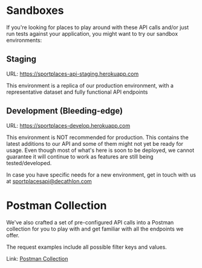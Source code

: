 # Sandboxes

If you're looking for places to play around with these API calls and/or just run
tests against your application, you might want to try our sandbox environments:

## Staging

URL: <a href='https://sportplaces-api-staging.herokuapp.com' target='_blank'>https://sportplaces-api-staging.herokuapp.com</a>

This environment is a replica of our production environment, with a
representative dataset and fully functional API endpoints

## Development (Bleeding-edge)

URL: <a href='https://sportplaces-develop.herokuapp.com' target='_blank'>https://sportplaces-develop.herokuapp.com</a>

This environment is NOT recommended for production. This contains the latest
additions to our API and some of them might not yet be ready for usage. Even
though most of what's here is soon to be deployed, we cannot guarantee it will
continue to work as features are still being tested/developed.

<aside class="warning">
  In case you have specific needs for a new environment, get in touch with us at
  <a href="mailto:sportplacesapi@decathlon.com">sportplacesapi@decathlon.com</a>
</aside>

# Postman Collection

We've also crafted a set of pre-configured API calls into a Postman collection
for you to play with and get familiar with all the endpoints we offer.

The request examples include all possible filter keys and values.

Link: <a href="https://www.getpostman.com/collections/dc8f48f20e9d699821a2" target="_blank">Postman Collection</a>
